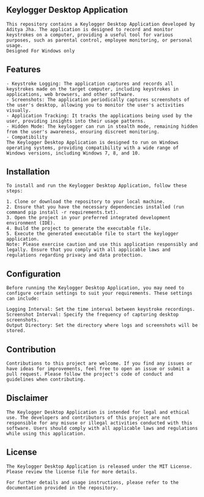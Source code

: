 ## Keylogger Desktop Application

    This repository contains a Keylogger Desktop Application developed by Aditya Jha. The application is designed to record and monitor keystrokes on a computer, providing a useful tool for various purposes, such as parental control, employee monitoring, or personal usage.
    Designed For Windows only

## Features
    - Keystroke Logging: The application captures and records all keystrokes made on the target computer, including keystrokes in applications, web browsers, and other software.
    - Screenshots: The application periodically captures screenshots of the user's desktop, allowing you to monitor the user's activities visually.
    - Application Tracking: It tracks the applications being used by the user, providing insights into their usage patterns.
    - Hidden Mode: The keylogger can run in stealth mode, remaining hidden from the user's awareness, ensuring discreet monitoring.
    - Compatibility
    The Keylogger Desktop Application is designed to run on Windows operating systems, providing compatibility with a wide range of Windows versions, including Windows 7, 8, and 10.

## Installation
    To install and run the Keylogger Desktop Application, follow these steps:

    1. Clone or download the repository to your local machine.
    2. Ensure that you have the necessary dependencies installed (run command pip install -r requirements.txt).
    3. Open the project in your preferred integrated development environment (IDE).
    4. Build the project to generate the executable file.
    5. Execute the generated executable file to start the keylogger application.
    Note: Please exercise caution and use this application responsibly and legally. Ensure that you comply with all applicable laws and regulations regarding privacy and data protection.

## Configuration
    Before running the Keylogger Desktop Application, you may need to configure certain settings to suit your requirements. These settings can include:

    Logging Interval: Set the time interval between keystroke recordings.
    Screenshot Interval: Specify the frequency of capturing desktop screenshots.
    Output Directory: Set the directory where logs and screenshots will be stored.

## Contribution
    Contributions to this project are welcome. If you find any issues or have ideas for improvements, feel free to open an issue or submit a pull request. Please follow the project's code of conduct and guidelines when contributing.

## Disclaimer
    The Keylogger Desktop Application is intended for legal and ethical use. The developers and contributors of this project are not responsible for any misuse or illegal activities conducted with this software. Users should comply with all applicable laws and regulations while using this application.

## License
    The Keylogger Desktop Application is released under the MIT License. Please review the license file for more details.

    For further details and usage instructions, please refer to the documentation provided in the repository.





